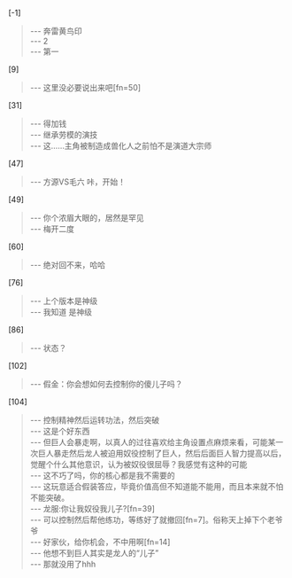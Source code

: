 
[-1] 
>--- 奔雷黄鸟印<br>
>--- 2<br>
>--- 第一<br>

[9] 
>--- 这里没必要说出来吧[fn=50]<br>

[31] 
>--- 得加钱<br>
>--- 继承劳模的演技<br>
>--- 这……主角被制造成兽化人之前怕不是演道大宗师<br>

[47] 
>--- 方源VS毛六
咔，开始！<br>

[49] 
>--- 你个浓眉大眼的，居然是罕见<br>
>--- 梅开二度<br>

[60] 
>--- 绝对回不来，哈哈<br>

[76] 
>--- 上个版本是神级<br>
>--- 我知道 是神级<br>

[86] 
>--- 状态？<br>

[102] 
>--- 假金：你会想如何去控制你的傻儿子吗？<br>

[104] 
>--- 控制精神然后运转功法，然后突破<br>
>--- 这是个好东西<br>
>--- 但巨人会暴走啊，以真人的过往喜欢给主角设置点麻烦来看，可能某一次巨人暴走然后龙人被迫用奴役控制了巨人，然后后面巨人智力提高以后，觉醒个什么其他意识，认为被奴役很屈辱？我感觉有这种的可能<br>
>--- 这不巧了吗，你的核心都是我不需要的<br>
>--- 这玩意适合假装答应，毕竟价值高但不知道能不能用，而且本来就不怕不能突破。<br>
>--- 龙服:你让我奴役我儿子?[fn=39]<br>
>--- 可以控制然后帮他练功，等练好了就撤回[fn=7]。俗称天上掉下个老爷爷<br>
>--- 好家伙，给你机会，不中用啊[fn=14]<br>
>--- 他想不到巨人其实是龙人的“儿子”<br>
>--- 那就没用了hhh<br>
